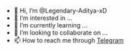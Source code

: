 - 👋 Hi, I’m @Legendary-Aditya-xD
- 👀 I’m interested in ...
- 🌱 I’m currently learning ...
- 💞️ I’m looking to collaborate on ...
- 📫 How to reach me through [Telegram](t.me/toxic_boy_aditya_xd)

<!---
Legendary-Aditya-xD/Legendary-Aditya-xD is a ✨ special ✨ repository because its `README.md` (this file) appears on your GitHub profile.
You can click the Preview link to take a look at your changes.
--->
